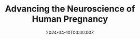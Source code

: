 ---
title: "Advancing the Neuroscience of Human Pregnancy"
authors:
- Magdalena Martínez García
- Emily G. Jacobs
- Ann-Marie G. de Lange
- Susana Carmona

date: "2024-04-10T00:00:00Z"
doi: ""
publishDate: "2024-04-10T00:00:00Z"
publication_types: ["2"]
publication: "In *Nature Neuroscience*"
tags:
- Maternidad
featured: true
links:
- name: Enlace al artículo
  url: https://doi.org/10.1038/s41593-024-01629-z
---